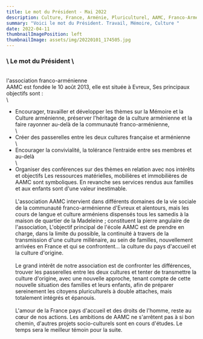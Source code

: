 ```yaml
---
title: Le mot du Président - Mai 2022
description: Culture, France, Arménie, Pluriculturel, AAMC, Franco-Arménienne,
summary: "Voici le mot du Président. Travail, Mémoire, Culture "
date: 2022-04-11
thumbnailImagePosition: left
thumbnailImage: assets/img/20220101_174505.jpg
---
```

### <!--StartFragment-->

### \    Le mot du Président \
\
    l'association franco-arménienne \
AAMC est fondée le 10 août 2013, elle est située à Evreux, Ses principaux objectifs sont : \
\
- Encourager, travailler et développer les thèmes sur la Mémoire et la Culture arménienne, préserver l'héritage de la culture arménienne et la faire rayonner au-delà de la communauté franco-arménienne,\
 \
- Créer des passerelles entre les deux cultures française et arménienne \
\
- Encourager la convivialité, la tolérance l’entraide entre ses membres et au-delà\
\
 - Organiser des conférences sur des thèmes en relation avec nos intérêts et objectifs Les ressources matérielles, mobilières et immobilières de AAMC sont symboliques. En revanche ses services rendus aux familles et aux enfants sont d'une valeur inestimable. \
\
L'association AAMC intervient dans différents domaines de la vie sociale de la communauté franco-arménienne d'Evreux et alentours, mais les cours de langue et culture arméniens dispensés tous les samedis à la maison de quartier de la Madeleine ; constituent la pierre angulaire de l'association, L'objectif principal de l'école AAMC est de prendre en charge, dans la limite du possible, la continuité à travers de la transmission d'une culture millénaire, au sein de familles, nouvellement arrivées en France et qui se confrontent... la culture du pays d'accueil et la culture d'origine. \
\
Le grand intérêt de notre association est de confronter les différences, trouver les passerelles entre les deux cultures et tenter de transmettre la culture d'origine, avec une nouvelle approche, tenant compte de cette nouvelle situation des familles et leurs enfants, afin de préparer sereinement les citoyens pluriculturels à double attaches, mais totalement intégrés et épanouis. \
\
L'amour de la France pays d'accueil et des droits de l'homme, reste au cœur de nos actions. Les ambitions de AAMC ne s'arrêtent pas à si bon chemin, d'autres projets socio-culturels sont en cours d'études. Le temps sera le meilleur témoin pour la suite.

<!--EndFragment-->